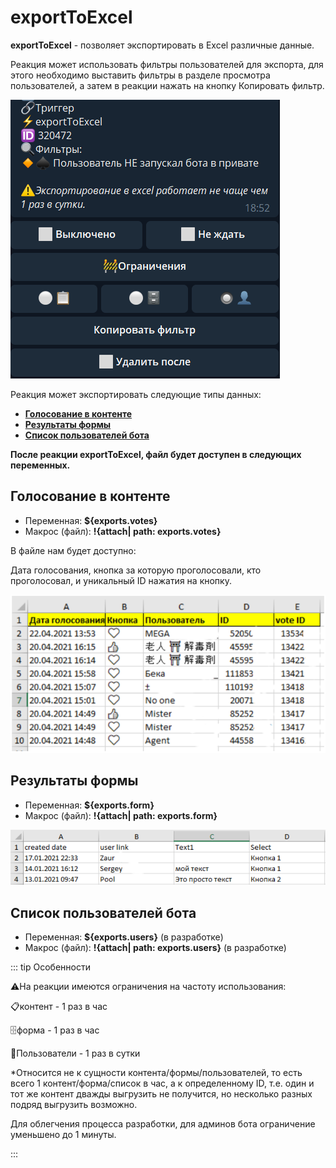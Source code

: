 # exportToExcel

**exportToExcel** - позволяет экспортировать в Excel различные данные.

Реакция может использовать фильтры пользователей для экспорта, для этого необходимо выставить фильтры в разделе просмотра пользователей, а затем в реакции нажать на кнопку Копировать фильтр.

![](./1.png)

Реакция может экспортировать следующие типы данных:
* [**Голосование в контенте**](#голосование-в-контенте)
* [**Результаты формы**](#результаты-формы)
* [**Список пользователей бота**](#список-пользователеи-бота)

**После реакции exportToExcel, файл будет доступен в следующих переменных.**


## Голосование в контенте
* Переменная: **${exports.votes}** 
* Макрос (файл): **!{attach| path: exports.votes}** 

В файле нам будет доступно:

Дата голосования, кнопка за которую проголосовали, кто проголосовал, и уникальный ID нажатия на кнопку.

![](./2.png)


## Результаты формы
* Переменная: **${exports.form}**
* Макрос (файл): **!{attach| path: exports.form}**

![](./3.png)


## Список пользователей бота
* Переменная: **${exports.users}** (в разработке)
* Макрос (файл): **!{attach| path: exports.users}** (в разработке)


::: tip  Особенности

⚠️На реакции имеются ограничения на частоту использования:

📋контент - 1 раз в час

🗄форма - 1 раз в час

👤Пользователи - 1 раз в сутки

*Относится не к сущности контента/формы/пользователей, то есть всего 1 контент/форма/список в час, а к определенному ID, т.е. один и тот же контент дважды выгрузить не получится, но несколько разных подряд выгрузить возможно.

Для облегчения процесса разработки, для админов бота ограничение уменьшено до 1 минуты. 

:::

